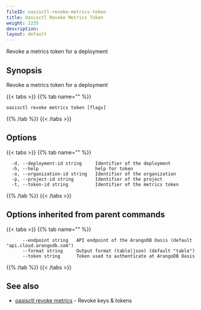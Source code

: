 ```yaml
---
fileID: oasisctl-revoke-metrics-token
title: Oasisctl Revoke Metrics Token
weight: 3235
description: 
layout: default
---
```

Revoke a metrics token for a deployment

## Synopsis

Revoke a metrics token for a deployment

{{< tabs >}}
{{% tab name="" %}}
```
oasisctl revoke metrics token [flags]
```
{{% /tab %}}
{{< /tabs >}}

## Options

{{< tabs >}}
{{% tab name="" %}}
```
  -d, --deployment-id string     Identifier of the deployment
  -h, --help                     help for token
  -o, --organization-id string   Identifier of the organization
  -p, --project-id string        Identifier of the project
  -t, --token-id string          Identifier of the metrics token
```
{{% /tab %}}
{{< /tabs >}}

## Options inherited from parent commands

{{< tabs >}}
{{% tab name="" %}}
```
      --endpoint string   API endpoint of the ArangoDB Oasis (default "api.cloud.arangodb.com")
      --format string     Output format (table|json) (default "table")
      --token string      Token used to authenticate at ArangoDB Oasis
```
{{% /tab %}}
{{< /tabs >}}

## See also

* [oasisctl revoke metrics](oasisctl-revoke-metrics)	 - Revoke keys & tokens

